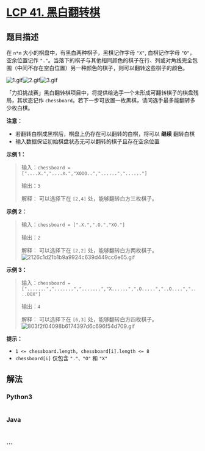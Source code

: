 # [LCP 41. 黑白翻转棋](https://leetcode.cn/problems/fHi6rV)

## 题目描述

<!-- 这里写题目描述 -->

在 `n*m` 大小的棋盘中，有黑白两种棋子，黑棋记作字母 `"X"`, 白棋记作字母 `"O"`，空余位置记作 `"."`。当落下的棋子与其他相同颜色的棋子在行、列或对角线完全包围（中间不存在空白位置）另一种颜色的棋子，则可以翻转这些棋子的颜色。

![1.gif](https://fastly.jsdelivr.net/gh/doocs/leetcode@main/lcp/LCP%2041.%20黑白翻转棋/images/1630396029-eTgzpN-6da662e67368466a96d203f67bb6e793.gif)![2.gif](https://fastly.jsdelivr.net/gh/doocs/leetcode@main/lcp/LCP%2041.%20黑白翻转棋/images/1630396240-nMvdcc-8e4261afe9f60e05a4f740694b439b6b.gif)![3.gif](https://fastly.jsdelivr.net/gh/doocs/leetcode@main/lcp/LCP%2041.%20黑白翻转棋/images/1630396291-kEtzLL-6fcb682daeecb5c3f56eb88b23c81d33.gif)

「力扣挑战赛」黑白翻转棋项目中，将提供给选手一个未形成可翻转棋子的棋盘残局，其状态记作 `chessboard`。若下一步可放置一枚黑棋，请问选手最多能翻转多少枚白棋。

**注意：**

-   若翻转白棋成黑棋后，棋盘上仍存在可以翻转的白棋，将可以 **继续** 翻转白棋
-   输入数据保证初始棋盘状态无可以翻转的棋子且存在空余位置

**示例 1：**

> 输入：`chessboard = ["....X.","....X.","XOOO..","......","......"]`
>
> 输出：`3`
>
> 解释：
> 可以选择下在 `[2,4]` 处，能够翻转白方三枚棋子。

**示例 2：**

> 输入：`chessboard = [".X.",".O.","XO."]`
>
> 输出：`2`
>
> 解释：
> 可以选择下在 `[2,2]` 处，能够翻转白方两枚棋子。
> ![2126c1d21b1b9a9924c639d449cc6e65.gif](https://fastly.jsdelivr.net/gh/doocs/leetcode@main/lcp/LCP%2041.%20黑白翻转棋/images/1626683255-OBtBud-2126c1d21b1b9a9924c639d449cc6e65.gif)

**示例 3：**

> 输入：`chessboard = [".......",".......",".......","X......",".O.....","..O....","....OOX"]`
>
> 输出：`4`
>
> 解释：
> 可以选择下在 `[6,3]` 处，能够翻转白方四枚棋子。
> ![803f2f04098b6174397d6c696f54d709.gif](https://fastly.jsdelivr.net/gh/doocs/leetcode@main/lcp/LCP%2041.%20黑白翻转棋/images/1630393770-Puyked-803f2f04098b6174397d6c696f54d709.gif)

**提示：**

-   `1 <= chessboard.length, chessboard[i].length <= 8`
-   `chessboard[i]` 仅包含 `"."、"O"` 和 `"X"`

## 解法

<!-- 这里可写通用的实现逻辑 -->

<!-- tabs:start -->

### **Python3**

<!-- 这里可写当前语言的特殊实现逻辑 -->

```python

```

### **Java**

<!-- 这里可写当前语言的特殊实现逻辑 -->

```java

```

### **...**

```

```

<!-- tabs:end -->
